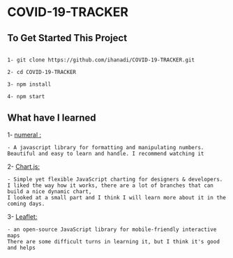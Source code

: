 # COVID-19-TRACKER

## To Get Started This Project

```

1- git clone https://github.com/ihanadi/COVID-19-TRACKER.git

2- cd COVID-19-TRACKER

3- npm install

4- npm start

```

## What have I learned



1- <a href="http://numeraljs.com/">numeral : </a>
```
- A javascript library for formatting and manipulating numbers.
Beautiful and easy to learn and handle. I recommend watching it
```
2- <a href="https://www.chartjs.org/">Chart.js: </a>
```
- Simple yet flexible JavaScript charting for designers & developers.
I liked the way how it works, there are a lot of branches that can build a nice dynamic chart, 
I looked at a small part and I think I will learn more about it in the coming days.
```
3- <a href="https://leafletjs.com/">Leaflet: </a>
```
- an open-source JavaScript library for mobile-friendly interactive maps
There are some difficult turns in learning it, but I think it's good and helps

```
